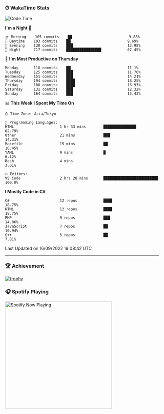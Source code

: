 ### ⏰ WakaTime Stats


<!--START_SECTION:waka-->
![Code Time](http://img.shields.io/badge/Code%20Time-494%20hrs%2034%20mins-blue)

**I'm a Night 🦉** 

```text
🌞 Morning    105 commits    ██                          9.88% 
🌆 Daytime    103 commits    ██                          9.69% 
🌃 Evening    138 commits    ███                         12.98% 
🌙 Night      717 commits    ████████████████            67.45%

```
📅 **I'm Most Productive on Thursday** 

```text
Monday       118 commits    ██                          11.1% 
Tuesday      125 commits    ███                         11.76% 
Wednesday    151 commits    ███                         14.21% 
Thursday     194 commits    ████                        18.25% 
Friday       180 commits    ████                        16.93% 
Saturday     131 commits    ███                         12.32% 
Sunday       164 commits    ███                         15.43%

```


📊 **This Week I Spent My Time On** 

```text
⌚︎ Time Zone: Asia/Tokyo

💬 Programming Languages: 
HTML                     1 hr 33 mins        ███████████████             62.79% 
Other                    21 mins             ███                         14.31% 
Makefile                 15 mins             ██                          10.45% 
YAML                     9 mins              █                           6.12% 
Bash                     4 mins                                          3.01%

🔥 Editors: 
VS Code                  2 hrs 28 mins       █████████████████████████   100.0%

```

**I Mostly Code in C#** 

```text
C#                       12 repos            ████                        18.75% 
HTML                     12 repos            ████                        18.75% 
PHP                      9 repos             ███                         14.06% 
JavaScript               7 repos             ██                          10.94% 
C++                      5 repos             ██                          7.81%

```



 Last Updated on 16/09/2022 19:08:42 UTC
<!--END_SECTION:waka-->

---

### 🏆 Achievement

[![trophy](https://github-profile-trophy.vercel.app/?username=Slime-hatena&theme=flat&no-bg=true&no-frame=true&column=8)](https://github.com/ryo-ma/github-profile-trophy)

### 🎧 Spotify Playing

[<img src="https://spotify-now-playing-slime-hatena.vercel.app/api/spotify-playing" alt="Spotify Now Playing" width="350" />](https://open.spotify.com/user/slime_hatena)

<!--
**Slime-hatena/Slime-hatena** is a ✨ _special_ ✨ repository because its `README.md` (this file) appears on your GitHub profile.

Here are some ideas to get you started:

- 🔭 I’m currently working on ...
- 🌱 I’m currently learning ...
- 👯 I’m looking to collaborate on ...
- 🤔 I’m looking for help with ...
- 💬 Ask me about ...
- 📫 How to reach me: ...
- 😄 Pronouns: ...
- ⚡ Fun fact: ...
-->
